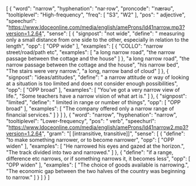[
    {
        "word": "narrow",
        "hyphenation": "nar‧row",
        "proncode": "ˈnærəʊ",
        "tooltiplevel": "High-frequency",
        "freq": [
            "S3",
            "W2"
        ],
        "pos": " adjective",
        "speechurl": "https://www.ldoceonline.com/media/english/ameProns/ld41narrow.mp3?version=1.2.64",
        "sense": [
            {
                "signpost": "not wide",
                "define": " measuring only a small distance from one side to the other, especially in relation to the length",
                "opp": [
                    "OPP wide"
                ],
                "examples": [
                    {
                        "COLLO": "narrow street/road/path etc",
                        "examples": [
                            "a long narrow road",
                            "the narrow passage between the cottage and the house"
                        ]
                    },
                    "a long narrow road",
                    "the narrow passage between the cottage and the house",
                    "his narrow bed",
                    "The stairs were very narrow.",
                    "a long, narrow band of cloud"
                ]
            },
            {
                "signpost": "ideas/attitudes",
                "define": " a narrow attitude or way of looking at a situation is too limited and does not consider enough possibilities",
                "opp": [
                    "OPP broad"
                ],
                "examples": [
                    "You’ve got a very narrow view of life.",
                    "Some teachers have a narrow vision of what art is."
                ]
            },
            {
                "signpost": "limited",
                "define": " limited in range or number of things",
                "opp": [
                    "OPP broad"
                ],
                "examples": [
                    "The company offered only a narrow range of financial services."
                ]
            }
        ]
    },
    {
        "word": "narrow",
        "hyphenation": "narrow",
        "tooltiplevel": "Lower-frequency",
        "pos": " verb",
        "speechurl": "https://www.ldoceonline.com/media/english/ameProns/ld41narrow2.mp3?version=1.2.64",
        "gram": "[ [intransitive, transitive]]",
        "sense": [
            {
                "define": "to make something narrower, or to become narrower",
                "opp": [
                    "OPP widen"
                ],
                "examples": [
                    "He narrowed his eyes and gazed at the horizon.",
                    "The track divided into two and narrowed."
                ]
            },
            {
                "define": "if a range, difference etc narrows, or if something narrows it, it becomes less",
                "opp": [
                    "OPP widen"
                ],
                "examples": [
                    "The choice of goods available is narrowing.",
                    "The economic gap between the two halves of the country was beginning to narrow."
                ]
            }
        ]
    }
]